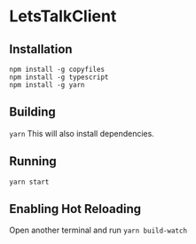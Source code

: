 # LetsTalkClient

## Installation
```
npm install -g copyfiles
npm install -g typescript
npm install -g yarn
```

## Building
`yarn`
This will also install dependencies.

## Running
`yarn start`

## Enabling Hot Reloading
Open another terminal and run `yarn build-watch`
